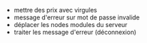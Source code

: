 - mettre des prix avec virgules
- message d'erreur sur mot de passe invalide
- déplacer les nodes modules du serveur
- traiter les message d'erreur (déconnexion)
